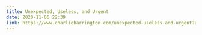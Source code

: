 ```yaml
---
title: Unexpected, Useless, and Urgent
date: 2020-11-06 22:39
link: https://www.charlieharrington.com/unexpected-useless-and-urgent?utm_source=hackernewsletter&utm_medium=email&utm_term=fav
---
```

